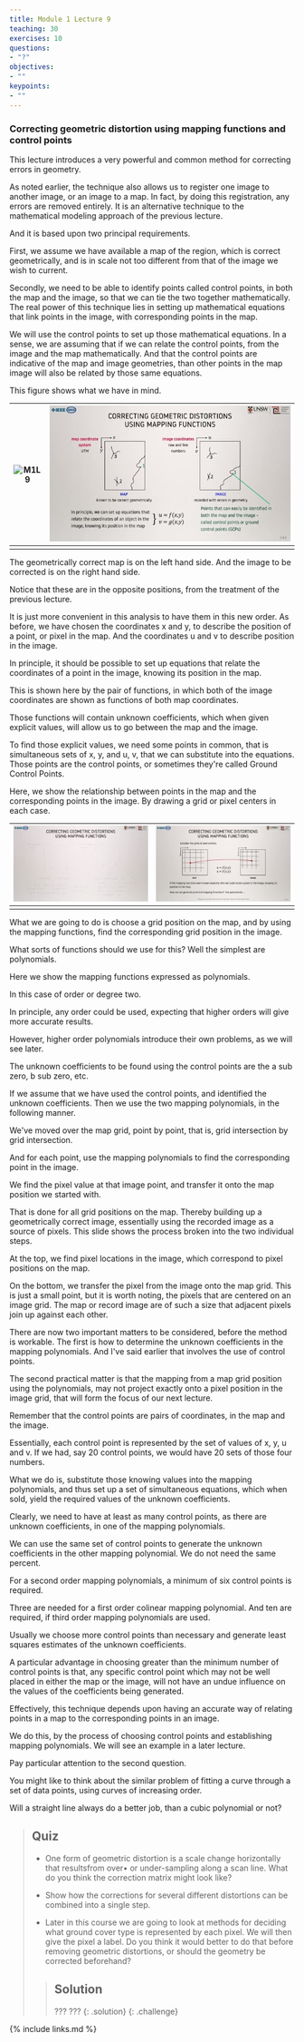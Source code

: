 ```yaml
---
title: Module 1 Lecture 9 
teaching: 30
exercises: 10
questions:
- "?"
objectives:
- ""
keypoints:
- ""
---
```


### Correcting geometric distortion using mapping functions and control points

This lecture introduces a very powerful and common method for correcting errors in geometry. 

As noted earlier, the technique also allows us to register one image to another image, or an image to a map. In fact, by doing this registration, any errors are removed entirely. It is an alternative technique to the mathematical modeling approach of the previous lecture. 

And it is based upon two principal requirements. 

First, we assume we have available a map of the region, which is correct geometrically, and is in scale not too different from that of the image we wish to current. 

Secondly, we need to be able to identify points called control points, in both the map and the image, so that we can tie the two together mathematically. The real power of this technique lies in setting up mathematical equations that link points in the image, with corresponding points in the map. 

We will use the control points to set up those mathematical equations. In a sense, we are assuming that if we can relate the control points, from the image and the map mathematically. And that the control points are indicative of the map and image geometries, than other points in the map image will also be related by those same equations. 

This figure shows what we have in mind. 

| ![M1L9](..\fig\Lec_9\Using_mapping_functions.gif) | ![Using_mapping_functions](..\fig\Lec_9\Using_mapping_functions.png) |
| ------------------------------------------------- | ------------------------------------------------------------ |
|                                                   |                                                              |

The geometrically correct map is on the left hand side. And the image to be corrected is on the right hand side. 

Notice that these are in the opposite positions, from the treatment of the previous lecture. 

It is just more convenient in this analysis to have them in this new order. As before, we have chosen the coordinates x and y, to describe the position of a point, or pixel in the map. And the coordinates u and v to describe position in the image. 

In principle, it should be possible to set up equations that relate the coordinates of a point in the image, knowing its position in the map. 

This is shown here by the pair of functions, in which both of the image coordinates are shown as functions of both map coordinates. 

Those functions will contain unknown coefficients, which when given explicit values, will allow us to go between the map and the image. 

To find those explicit values, we need some points in common, that is simultaneous sets of x, y, and u, v, that we can substitute into the equations. Those points are the control points, or sometimes they're called Ground Control Points. 

Here, we show the relationship between points in the map and the corresponding points in the image. By drawing a grid or pixel centers in each case. 

| ![pixelcenters](..\fig\Lec_9\pixelcenters.gif) | ![pixelcenters](..\fig\Lec_9\pixelcenters.png) |
| ---------------------------------------------- | ---------------------------------------------- |
|                                                |                                                |

What we are going to do is choose a grid position on the map, and by using the mapping functions, find the corresponding grid position in the image. 

What sorts of functions should we use for this? Well the simplest are polynomials. 

Here we show the mapping functions expressed as polynomials. 

In this case of order or degree two. 

In principle, any order could be used, expecting that higher orders will give more accurate results. 

However, higher order polynomials introduce their own problems, as we will see later. 

The unknown coefficients to be found using the control points are the a sub zero, b sub zero, etc. 

If we assume that we have used the control points, and identified the unknown coefficients. Then we use the two mapping polynomials, in the following manner. 

We've moved over the map grid, point by point, that is, grid intersection by grid intersection. 

And for each point, use the mapping polynomials to find the corresponding point in the image.

We find the pixel value at that image point, and transfer it onto the map position we started with.

That is done for all grid positions on the map. Thereby building up a geometrically correct image, essentially using the recorded image as a source of pixels. This slide shows the process broken into the two individual steps. 

At the top, we find pixel locations in the image, which correspond to pixel positions on the map. 

On the bottom, we transfer the pixel from the image onto the map grid. This is just a small point, but it is worth noting, the pixels that are centered on an image grid. The map or record image are of such a size that adjacent pixels join up against each other. 

There are now two important matters to be considered, before the method is workable. The first is how to determine the unknown coefficients in the mapping polynomials. And I've said earlier that involves the use of control points. 

The second practical matter is that the mapping from a map grid position using the polynomials, may not project exactly onto a pixel position in the image grid, that will form the focus of our next lecture. 

Remember that the control points are pairs of coordinates, in the map and the image. 

Essentially, each control point is represented by the set of values of x, y, u and v. If we had, say 20 control points, we would have 20 sets of those four numbers. 

What we do is, substitute those knowing values into the mapping polynomials, and thus set up a set of simultaneous equations, which when sold, yield the required values of the unknown coefficients. 

Clearly, we need to have at least as many control points, as there are unknown coefficients, in one of the mapping polynomials. 

We can use the same set of control points to generate the unknown coefficients in the other mapping polynomial. We do not need the same percent. 

For a second order mapping polynomials, a minimum of six control points is required. 

Three are needed for a first order colinear mapping polynomial. And ten are required, if third order mapping polynomials are used. 

Usually we choose more control points than necessary and generate least squares estimates of the unknown coefficients. 

A particular advantage in choosing greater than the minimum number of control points is that, any specific control point which may not be well placed in either the map or the image, will not have an undue influence on the values of the coefficients being generated. 

Effectively, this technique depends upon having an accurate way of relating points in a map to the corresponding points in an image. 

We do this, by the process of choosing control points and establishing mapping polynomials. We will see an example in a later lecture. 

Pay particular attention to the second question. 

You might like to think about the similar problem of fitting a curve through a set of data points, using curves of increasing order.

Will a straight line always do a better job, than a cubic polynomial or not? 



> ## Quiz
>
> - One form of geometric distortion is a scale change  horizontally that resultsfrom over• or under-sampling along  a scan line.  What do you think the correction matrix might look like?
>
> - Show how the corrections for several different distortions can be combined into a single
>   step.
>
> - Later in this course we are going to look at methods for deciding what ground cover type is represented by each pixel.  We will then give the pixel  a label.  Do you think  it would better to do that before removing geometric distortions, or should the geometry be corrected beforehand?
>
> > ## Solution
> >
> > ???
> > ???
> > {: .solution}
> > {: .challenge}

{% include links.md %}
